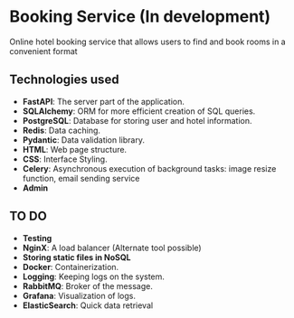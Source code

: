 # Booking Service (In development)

Online hotel booking service that allows users to find and book rooms in a convenient format

## Technologies used

- **FastAPI**: The server part of the application.
- **SQLAlchemy**: ORM for more efficient creation of SQL queries.
- **PostgreSQL**: Database for storing user and hotel information.
- **Redis**: Data caching. 
- **Pydantic**: Data validation library.
- **HTML**: Web page structure.
- **CSS**: Interface Styling.
- **Celery**: Asynchronous execution of background tasks: image resize function, email sending service
- **Admin**


## TO DO

- **Testing**
- **NginX**: A load balancer (Alternate tool possible)
- **Storing static files in NoSQL**
- **Docker**: Containerization.
- **Logging**: Keeping logs on the system.
- **RabbitMQ**: Broker of the message.
- **Grafana**: Visualization of logs.
- **ElasticSearch**: Quick data retrieval
